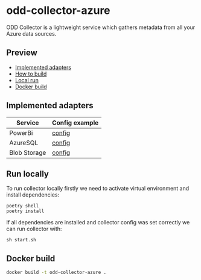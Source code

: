 # odd-collector-azure
ODD Collector is a lightweight service which gathers metadata from all your Azure data sources.

## Preview
- [Implemented adapters](#implemented-adapters)
- [How to build](#building)
- [Local run](#run-locally)
- [Docker build](#docker-build)

## Implemented adapters

| Service      | Config example                              |
|--------------|---------------------------------------------|
| PowerBi      | [config](config_examples/power_bi.yaml)     |
| AzureSQL     | [config](config_examples/azure_sql.yaml)    |
| Blob Storage | [config](config_examples/blob_storage.yaml) |

## Run locally
To run collector locally firstly we need to activate virtual environment and install dependencies:
```commandline
poetry shell
poetry install
```
If all dependencies are installed and collector config was set correctly we can run collector with:
```commandline
sh start.sh
```

## Docker build
```bash
docker build -t odd-collector-azure .
```